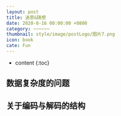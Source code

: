 ```yaml
---
layout: post
title: 迷思&随想
date: 2020-8-16 00:00:00 +0800
category: ~~~~~~
thumbnail: style/image/postLogo/图片7.png
icon: book
cate: Fun
---
```


* content
{:toc}



## 数据复杂度的问题



## 关于编码与解码的结构



















